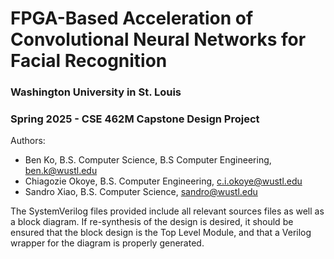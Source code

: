# FPGA-Based Acceleration of Convolutional Neural Networks for Facial Recognition
### Washington University in St. Louis
### Spring 2025 - CSE 462M Capstone Design Project


Authors: 
* Ben Ko, B.S. Computer Science, B.S Computer Engineering, <ben.k@wustl.edu> 
* Chiagozie Okoye, B.S. Computer Engineering, <c.i.okoye@wustl.edu> 
* Sandro Xiao, B.S. Computer Science, <sandro@wustl.edu>

The SystemVerilog files provided include all relevant sources files as well as a block 
diagram. If re-synthesis of the design is desired, it should be ensured that the block 
design is the Top Level Module, and that a Verilog wrapper for the diagram is 
properly generated.